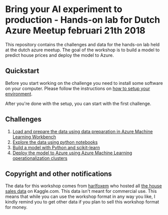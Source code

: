 # Bring your AI experiment to production - Hands-on lab for Dutch Azure Meetup februari 21th 2018
This repository contains the challenges and data for the hands-on lab held at the dutch azure meetup.
The goal of the workshop is to build a model to predict house prices and deploy the model to Azure.

## Quickstart
Before you start working on the challenge you need to install some software on your computer.
Please follow the instructions on [how to setup your environment](environment-setup.md).

After you're done with the setup, you can start with the first challenge.

## Challenges
1. [Load and prepare the data using data preparation in Azure Machine Learning Workbench](challenge-1/README.md)
2. [Explore the data using python notebooks](challenge-2/README.md)
3. [Build a model with Python and scikit-learn](challenge-3/README.md)
4. [Deploy the model to Azure using Azure Machine Learning operationalization clusters](challenge-4/README.md)

## Copyright and other notifications
The data for this workshop comes from [harlfoxem]() who hosted all [the house sales data](https://www.kaggle.com/harlfoxem/housesalesprediction) on Kaggle.com.
This data isn't meant for commercial use. This means that while you can use the workshop format in any way you like, I kindly remind you to get other data
if you plan to sell this workshop format for money.